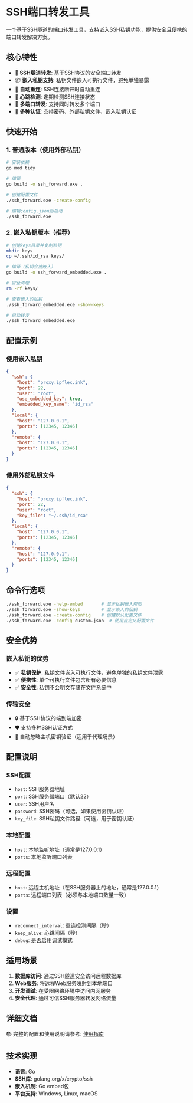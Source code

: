 # SSH端口转发工具

一个基于SSH隧道的端口转发工具，支持嵌入SSH私钥功能，提供安全且便携的端口转发解决方案。

## 核心特性

- 🔐 **SSH隧道转发**: 基于SSH协议的安全端口转发
- 📦 **嵌入私钥支持**: 私钥文件嵌入可执行文件，避免单独暴露
- 🔄 **自动重连**: SSH连接断开时自动重连
- 💓 **心跳检测**: 定期检测SSH连接状态
- 🚀 **多端口转发**: 支持同时转发多个端口
- 🔑 **多种认证**: 支持密码、外部私钥文件、嵌入私钥认证

## 快速开始

### 1. 普通版本（使用外部私钥）
```bash
# 安装依赖
go mod tidy

# 编译
go build -o ssh_forward.exe .

# 创建配置文件
./ssh_forward.exe -create-config

# 编辑config.json后启动
./ssh_forward.exe
```

### 2. 嵌入私钥版本（推荐）
```bash
# 创建keys目录并复制私钥
mkdir keys
cp ~/.ssh/id_rsa keys/

# 编译（私钥会被嵌入）
go build -o ssh_forward_embedded.exe .

# 安全清理
rm -rf keys/

# 查看嵌入的私钥
./ssh_forward_embedded.exe -show-keys

# 启动转发
./ssh_forward_embedded.exe
```

## 配置示例

### 使用嵌入私钥
```json
{
  "ssh": {
    "host": "proxy.ipflex.ink",
    "port": 22,
    "user": "root",
    "use_embedded_key": true,
    "embedded_key_name": "id_rsa"
  },
  "local": {
    "host": "127.0.0.1",
    "ports": [12345, 12346]
  },
  "remote": {
    "host": "127.0.0.1", 
    "ports": [12345, 12346]
  }
}
```

### 使用外部私钥文件
```json
{
  "ssh": {
    "host": "proxy.ipflex.ink",
    "port": 22,
    "user": "root",
    "key_file": "~/.ssh/id_rsa"
  },
  "local": {
    "host": "127.0.0.1",
    "ports": [12345, 12346]
  },
  "remote": {
    "host": "127.0.0.1",
    "ports": [12345, 12346]
  }
}
```

## 命令行选项

```bash
./ssh_forward.exe -help-embed       # 显示私钥嵌入帮助
./ssh_forward.exe -show-keys        # 显示嵌入的私钥
./ssh_forward.exe -create-config    # 创建默认配置文件
./ssh_forward.exe -config custom.json  # 使用自定义配置文件
```

## 安全优势

### 嵌入私钥的优势
- ✅ **私钥保护**: 私钥文件嵌入可执行文件，避免单独的私钥文件泄露
- ✅ **便携性**: 单个可执行文件包含所有必要信息
- ✅ **安全性**: 私钥不会明文存储在文件系统中

### 传输安全
- 🔒 基于SSH协议的端到端加密
- 🛡️ 支持多种SSH认证方式
- 🔐 自动忽略主机密钥验证（适用于代理场景）

## 配置说明

### SSH配置
- `host`: SSH服务器地址
- `port`: SSH服务器端口（默认22）
- `user`: SSH用户名
- `password`: SSH密码（可选，如果使用密钥认证）
- `key_file`: SSH私钥文件路径（可选，用于密钥认证）

### 本地配置
- `host`: 本地监听地址（通常是127.0.0.1）
- `ports`: 本地监听端口列表

### 远程配置
- `host`: 远程主机地址（在SSH服务器上的地址，通常是127.0.0.1）
- `ports`: 远程端口列表（必须与本地端口数量一致）

### 设置
- `reconnect_interval`: 重连检测间隔（秒）
- `keep_alive`: 心跳间隔（秒）
- `debug`: 是否启用调试模式

## 适用场景

1. **数据库访问**: 通过SSH隧道安全访问远程数据库
2. **Web服务**: 将远程Web服务映射到本地端口
3. **开发调试**: 在受限网络环境中访问内网服务
4. **安全代理**: 通过可信SSH服务器转发网络流量

## 详细文档

📚 完整的配置和使用说明请参考: [使用指南](USAGE.md)

## 技术实现

- **语言**: Go
- **SSH库**: golang.org/x/crypto/ssh
- **嵌入机制**: Go embed包
- **平台支持**: Windows, Linux, macOS